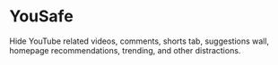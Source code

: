 # YouSafe
Hide YouTube related videos, comments, shorts tab, suggestions wall, homepage recommendations, trending, and other distractions.
